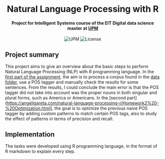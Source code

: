 <h1 align="center">Natural Language Processing with R</h1>
<h4 align="center">Project for Intelligent Systems course of the EIT Digital data science master at <a href="https://www.upm.es/">UPM</a></h4>

<p align="center">
  <img alt="UPM" src="https://img.shields.io/badge/EIT%20Digital-UPM-blue?style=flat-square">
  <img alt="License" src="https://img.shields.io/github/license/angeligareta/natural-language-processing-r?style=flat-square" />
</p>

## Project summary
This project aims to give an overview about the basic steps to perform Natural Language Processing (NLP) with R programming language. 
In the [first part of the assignment](https://angeligareta.com/natural-language-processing-r/Homework1%20-%20Annotation.html), the aim is to process a corpus found in the [data folder](data/pos), use a POS tagger and manually check the results for
some sentences. From the results, I could conclude the main error is that the POS tagger did not take into account was the proper nouns in both singular and plural forms, such as America or Americans.
In the [second part](https://angeligareta.com/natural-language-processing-r/Homework2%20-%20Optimization.html], the goal is to optimize the previous naive POS tagger by adding custom patterns
to match certain POS tags, also to study the effect of patterns in terms of precision and recall.

## Implementation
The tasks were developed using R programming language, in the format of R markdown to explain every step.
